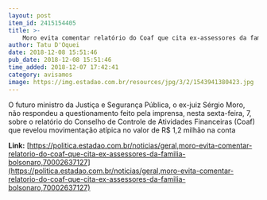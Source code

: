 ```yaml
---
layout: post
item_id: 2415154405
title: >-
    Moro evita comentar relatório do Coaf que cita ex-assessores da família Bolsonaro
author: Tatu D'Oquei
date: 2018-12-08 15:51:46
pub_date: 2018-12-08 15:51:46
time_added: 2018-12-07 17:42:41
category: avisamos
image: https://img.estadao.com.br/resources/jpg/3/2/1543941380423.jpg
---
```


O futuro ministro da Justiça e Segurança Pública, o ex-juiz Sérgio Moro, não respondeu a questionamento feito pela imprensa, nesta sexta-feira, 7, sobre o relatório do Conselho de Controle de Atividades Financeiras (Coaf) que revelou movimentação atípica no valor de R$ 1,2 milhão na conta

**Link:** [https://politica.estadao.com.br/noticias/geral,moro-evita-comentar-relatorio-do-coaf-que-cita-ex-assessores-da-familia-bolsonaro,70002637127](https://politica.estadao.com.br/noticias/geral,moro-evita-comentar-relatorio-do-coaf-que-cita-ex-assessores-da-familia-bolsonaro,70002637127)

